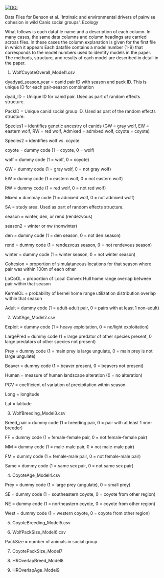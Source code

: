 [![DOI](https://zenodo.org/badge/619827249.svg)](https://doi.org/10.5281/zenodo.13891913)

Data Files for Benson et al. 'Intrinsic and environmental drivers of pairwise cohesion in wild Canis social groups'. Ecology

What follows is each datafile name and a description of each column. In many cases, the same data columns and column headings are carried across files. In these cases the column explanation is given for the first file in which it appears
Each datafile contains a model number (1-9) that corresponds to the model numbers used to identify models in the paper. The methods, structure, and results of each model are described in detail in the paper.

1. WolfCoyoteOverall_Model1.csv

dyadyad_season_year = canid pair ID with season and pack ID. This is unique ID for each pair-season combination

dyad_ID = Unique ID for canid pair. Used as part of random effects structure.

PackID = Unique canid social group ID. Used as part of the random effects structure.

Species1 = identifies genetic ancestry of canids (GW = gray wolf, EW = eastern wolf, RW = red wolf, Admixed = admixed wolf, coyote = coyote)

Species2 = identifies wolf vs. coyote

coyote = dummy code (1 = coyote, 0 = wolf)

wolf = dummy code (1 = wolf, 0 = coyote)

GW = dummy code (1 = gray wolf, 0 = not gray wolf)

EW = dummy code (1 = eastern wolf, 0 = not eastern wolf)

RW = dummy code (1 = red wolf, 0 = not red wolf)

Mixed = dummay code (1 = admixed wolf, 0 = not admixed wolf)

SA = study area. Used as part of random effects structure.

season = winter, den, or rend (rendezvous)

season2 = winter or nw (nonwinter)

den = dummy code (1 = den season, 0 = not den season)

rend = dummy code (1 = rendezvous season, 0 = not rendevous season)

winter = dummy code (1 = winter season, 0 = not winter season)

Cohesion = proportion of simulataneous locations for that season where pair was within 100m of each other

LoCoOL = proportion of Local Convex Hull home range overlap between pair within that season

KernelOL = probability of kernel home range utilization distribution overlap within that season

Adult = dummy code (1 = adult-adult pair, 0 = pairs with at least 1 non-adult)

2. WolfAge_Model2.csv

Exploit = dummy code (1 = heavy exploitation, 0 = no/light exploitation)

LargePred = dummy code (1 = large predator of other species present, 0 large predators of other species not present)

Prey = dummy code (1 = main prey is large ungulate, 0 = main prey is not large ungulate)

Beaver = dummy code (1 = beaver present, 0 = beavers not present)

Human = measure of human landscape alteration (0 = no alteration)

PCV = coefficient of variation of precipitation within season

Long = longitude

Lat = latitude

3. WolfBreeding_Model3.csv

Breed_pair = dummy code (1 = breeding pair, 0 = pair with at least 1 non-breeder)

FF = dummy code (1 = female-female pair, 0 = not female-female pair)

MM = dummy code (1 = male-male pair, 0 = not male-male pair)

FM = dummy code (1 = female-male pair, 0 = not female-male pair)

Same = dummy code (1 = same sex pair, 0 = not same sex pair)

4. CoyoteAge_Model4.csv

Prey = dummy code (1 = large prey (ungulate), 0 = small prey)

SE = dummy code (1 = southeastern coyote, 0 = coyote from other region)

NE = dummy code (1 = northeastern coyote, 0 = coyote from other region)

West = dummy code (1 = western coyote, 0 = coyote from other region)

5. CoyoteBreeding_Model5.csv

6. WolfPackSize_Model6.csv

PackSize = number of animals in social group

7. CoyotePackSize_Model7

8. HROverlapBreed_Model8

9. HROverlapAge_Model9
